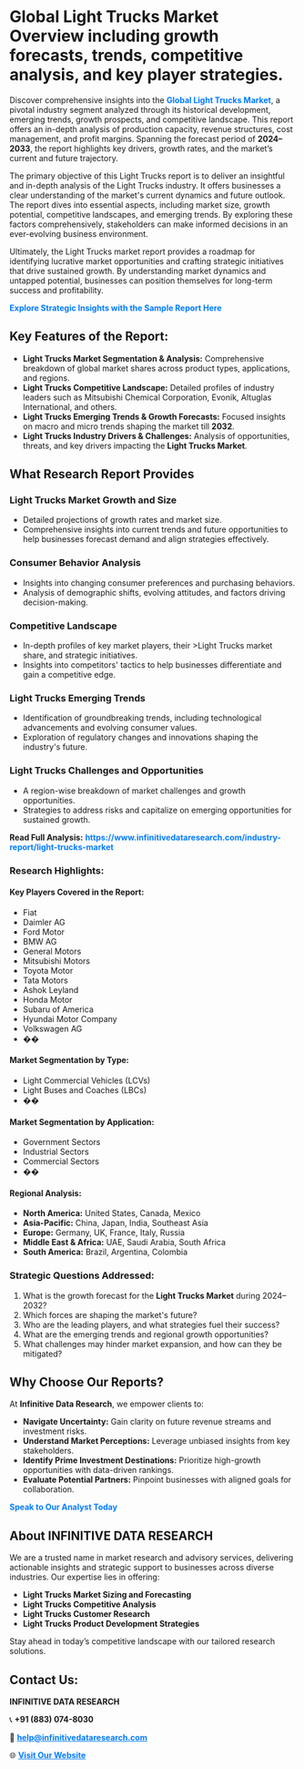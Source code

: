 <h1>Global Light Trucks Market Overview including growth forecasts, trends, competitive analysis, and key player strategies.</h1>
<p>
Discover comprehensive insights into the 
<a href="https://www.infinitivedataresearch.com/industry-report/light-trucks-market" rel="dofollow" style="color: #007BFF; text-decoration: none;"><strong>Global Light Trucks Market</strong></a>, a pivotal industry segment analyzed through its historical development, emerging trends, growth prospects, and competitive landscape. This report offers an in-depth analysis of production capacity, revenue structures, cost management, and profit margins. Spanning the forecast period of <strong>2024–2033</strong>, the report highlights key drivers, growth rates, and the market’s current and future trajectory.
</p>
<p>
The primary objective of this Light Trucks report is to deliver an insightful and in-depth analysis of the Light Trucks industry. It offers businesses a clear understanding of the market's current dynamics and future outlook. The report dives into essential aspects, including market size, growth potential, competitive landscapes, and emerging trends. By exploring these factors comprehensively, stakeholders can make informed decisions in an ever-evolving business environment.
</p>
<p>
Ultimately, the Light Trucks market report provides a roadmap for identifying lucrative market opportunities and crafting strategic initiatives that drive sustained growth. By understanding market dynamics and untapped potential, businesses can position themselves for long-term success and profitability.
</p>
<p>
<a href="https://www.infinitivedataresearch.com/request-sample/reportId=109946" style="color: #007BFF; text-decoration: none;"><strong>Explore Strategic Insights with the Sample Report Here</strong></a>
</p>

<h2>Key Features of the Report:</h2>
<ul>
<li><strong>Light Trucks Market Segmentation & Analysis:</strong> Comprehensive breakdown of global market shares across product types, applications, and regions.</li>
<li><strong>Light Trucks Competitive Landscape:</strong> Detailed profiles of industry leaders such as Mitsubishi Chemical Corporation, Evonik, Altuglas International, and others.</li>
<li><strong>Light Trucks Emerging Trends & Growth Forecasts:</strong> Focused insights on macro and micro trends shaping the market till <strong>2032</strong>.</li>
<li><strong>Light Trucks Industry Drivers & Challenges:</strong> Analysis of opportunities, threats, and key drivers impacting the <strong>Light Trucks Market</strong>.</li>
</ul>

<h2>What Research Report Provides</h2>
<h3>Light Trucks Market Growth and Size</h3>
<ul>
<li>Detailed projections of growth rates and market size.</li>
<li>Comprehensive insights into current trends and future opportunities to help businesses forecast demand and align strategies effectively.</li>
</ul>

<h3>Consumer Behavior Analysis</h3>
<ul>
<li>Insights into changing consumer preferences and purchasing behaviors.</li>
<li>Analysis of demographic shifts, evolving attitudes, and factors driving decision-making.</li>
</ul>

<h3>Competitive Landscape</h3>
<ul>
<li>In-depth profiles of key market players, their >Light Trucks market share, and strategic initiatives.</li>
<li>Insights into competitors' tactics to help businesses differentiate and gain a competitive edge.</li>
</ul>

<h3>Light Trucks Emerging Trends</h3>
<ul>
<li>Identification of groundbreaking trends, including technological advancements and evolving consumer values.</li>
<li>Exploration of regulatory changes and innovations shaping the industry's future.</li>
</ul>

<h3>Light Trucks Challenges and Opportunities</h3>
<ul>
<li>A region-wise breakdown of market challenges and growth opportunities.</li>
<li>Strategies to address risks and capitalize on emerging opportunities for sustained growth.</li>
</ul>
<p><strong>Read Full Analysis:</strong> <a href="https://www.infinitivedataresearch.com/industry-report/light-trucks-market" rel="dofollow" style="color: #007BFF; text-decoration: none;"><strong>https://www.infinitivedataresearch.com/industry-report/light-trucks-market</strong></a></p>
<h3>Research Highlights:</h3>
<h4>Key Players Covered in the Report:</h4>
<ul><li>Fiat</li><li>Daimler AG</li><li>Ford Motor</li><li>BMW AG</li><li>General Motors</li><li>Mitsubishi Motors</li><li>Toyota Motor</li><li>Tata Motors</li><li>Ashok Leyland</li><li>Honda Motor</li><li>Subaru of America</li><li>Hyundai Motor Company</li><li>Volkswagen AG</li><li>��</li></ul>
<h4>Market Segmentation by Type:</h4>
<ul><li>Light Commercial Vehicles (LCVs)</li><li>Light Buses and Coaches (LBCs)</li><li>��</li></ul>
<h4>Market Segmentation by Application:</h4>
<ul><li>Government Sectors</li><li>Industrial Sectors</li><li>Commercial Sectors</li><li>��</li></ul>

<h4>Regional Analysis:</h4>
<ul>
<li><strong>North America:</strong> United States, Canada, Mexico</li>
<li><strong>Asia-Pacific:</strong> China, Japan, India, Southeast Asia</li>
<li><strong>Europe:</strong> Germany, UK, France, Italy, Russia</li>
<li><strong>Middle East & Africa:</strong> UAE, Saudi Arabia, South Africa</li>
<li><strong>South America:</strong> Brazil, Argentina, Colombia</li>
</ul>

<h3>Strategic Questions Addressed:</h3>
<ol>
<li>What is the growth forecast for the <strong>Light Trucks Market</strong> during 2024–2032?</li>
<li>Which forces are shaping the market's future?</li>
<li>Who are the leading players, and what strategies fuel their success?</li>
<li>What are the emerging trends and regional growth opportunities?</li>
<li>What challenges may hinder market expansion, and how can they be mitigated?</li>
</ol>

<h2>Why Choose Our Reports?</h2>
<p>At <strong>Infinitive Data Research</strong>, we empower clients to:</p>
<ul>
<li><strong>Navigate Uncertainty:</strong> Gain clarity on future revenue streams and investment risks.</li>
<li><strong>Understand Market Perceptions:</strong> Leverage unbiased insights from key stakeholders.</li>
<li><strong>Identify Prime Investment Destinations:</strong> Prioritize high-growth opportunities with data-driven rankings.</li>
<li><strong>Evaluate Potential Partners:</strong> Pinpoint businesses with aligned goals for collaboration.</li>
</ul>
<p><a href="https://www.infinitivedataresearch.com/industry-report/light-trucks-market" rel="dofollow" style="color: #007BFF; text-decoration: none;"><strong>Speak to Our Analyst Today</strong></a></p>

<h2>About INFINITIVE DATA RESEARCH</h2>
<p>We are a trusted name in market research and advisory services, delivering actionable insights and strategic support to businesses across diverse industries. Our expertise lies in offering:</p>
<ul>
<li><strong>Light Trucks Market Sizing and Forecasting</strong></li>
<li><strong>Light Trucks Competitive Analysis</strong></li>
<li><strong>Light Trucks Customer Research</strong></li>
<li><strong>Light Trucks Product Development Strategies</strong></li>
</ul>
<p>Stay ahead in today’s competitive landscape with our tailored research solutions.</p>

<h2>Contact Us:</h2>
<p><strong>INFINITIVE DATA RESEARCH</strong></p>
<p>📞 <strong>+91 (883) 074-8030</strong></p>
<p>📧 <strong><a href="mailto:help@infinitivedataresearch.com" style="color: #007BFF;">help@infinitivedataresearch.com</a></strong></p>
<p>🌐 <strong><a href="https://www.infinitivedataresearch.com" rel="dofollow" style="color: #007BFF;">Visit Our Website</a></strong></p>